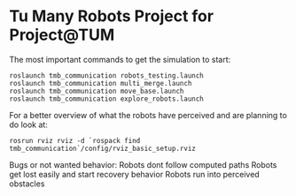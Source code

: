 # Tu Many Robots Project for Project@TUM

The most important commands to get the simulation to start:
```
roslaunch tmb_communication robots_testing.launch
roslaunch tmb_communication multi_merge.launch
roslaunch tmb_communication move_base.launch
roslaunch tmb_communication explore_robots.launch
```
For a better overview of what the robots have perceived and are planning to do look at:
```
rosrun rviz rviz -d `rospack find tmb_communication`/config/rviz_basic_setup.rviz
```

Bugs or not wanted behavior:
Robots dont follow computed paths
Robots get lost easily and start recovery behavior
Robots run into perceived obstacles